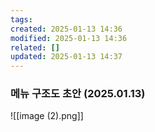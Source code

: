 ```yaml
---
tags: 
created: 2025-01-13 14:36
modified: 2025-01-13 14:36
related: []
updated: 2025-01-13 14:37
---
```

### 메뉴 구조도 초안 (2025.01.13)
![[image (2).png]]